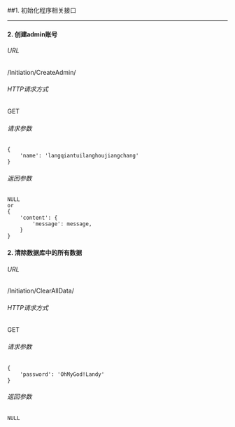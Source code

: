 ##1.  初始化程序相关接口

***
#### 2. 创建admin账号
######  URL
/Initiation/CreateAdmin/
###### HTTP请求方式
GET
###### 请求参数
```
{
	'name': 'langqiantuilanghoujiangchang'
}
```
###### 返回参数
```
NULL
or
{
    'content': {
        'message': message,
    }
}
```
#### 2. 清除数据库中的所有数据
######  URL
/Initiation/ClearAllData/
###### HTTP请求方式
GET
###### 请求参数
```
{
	'password': 'OhMyGod!Landy'
}
```
###### 返回参数
```
NULL
```